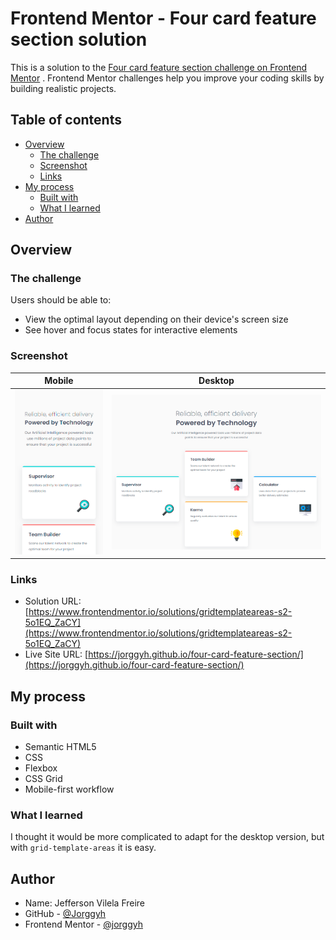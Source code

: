 # Frontend Mentor - Four card feature section solution

This is a solution to
the [Four card feature section challenge on Frontend Mentor](https://www.frontendmentor.io/challenges/four-card-feature-section-weK1eFYK)
. Frontend Mentor challenges help you improve your coding skills by building realistic projects.

## Table of contents

- [Overview](#overview)
    - [The challenge](#the-challenge)
    - [Screenshot](#screenshot)
    - [Links](#links)
- [My process](#my-process)
    - [Built with](#built-with)
    - [What I learned](#what-i-learned)
- [Author](#author)

## Overview

### The challenge

Users should be able to:

- View the optimal layout depending on their device's screen size
- See hover and focus states for interactive elements

### Screenshot

| Mobile                          | Desktop                          |
|---------------------------------|----------------------------------|
| ![](/img/screenshot-mobile.png) | ![](/img/screenshot-desktop.png) |

### Links

- Solution
  URL: [https://www.frontendmentor.io/solutions/gridtemplateareas-s2-5o1EQ_ZaCY](https://www.frontendmentor.io/solutions/gridtemplateareas-s2-5o1EQ_ZaCY)
- Live Site
  URL: [https://jorggyh.github.io/four-card-feature-section/](https://jorggyh.github.io/four-card-feature-section/)

## My process

### Built with

- Semantic HTML5
- CSS
- Flexbox
- CSS Grid
- Mobile-first workflow

### What I learned

I thought it would be more complicated to adapt for the desktop version, but with `grid-template-areas` it is easy.

## Author

- Name: Jefferson Vilela Freire
- GitHub - [@Jorggyh](https://github.com/Jorggyh)
- Frontend Mentor - [@jorggyh](https://www.frontendmentor.io/profile/jorggyh)
